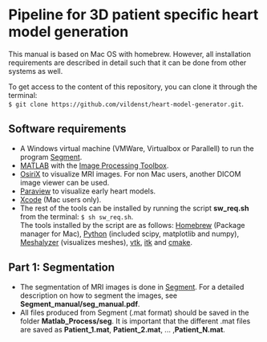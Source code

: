 # Pipeline for 3D patient specific heart model generation #

This manual is based on Mac OS with homebrew. However, all installation requirements are described in 
detail such that it can be done from other systems as well.

To get access to the content of this repository, you can clone it through the terminal:  
```$ git clone https://github.com/vildenst/heart-model-generator.git```.

## Software requirements ##

* A Windows virtual machine (VMWare, Virtualbox or Parallell) to run the program [Segment](http://medviso.com/download2/).
* [MATLAB](https://se.mathworks.com/products/matlab.html) with the [Image Processing Toolbox](https://se.mathworks.com/products/image.html).
* [OsiriX](http://www.osirix-viewer.com) to visualize MRI images. For non Mac users, another DICOM image viewer can be used.
* [Paraview](https://www.paraview.org) to visualize early heart models.
* [Xcode](https://developer.apple.com/xcode/) (Mac users only).
* The rest of the tools can be installed by running the script **sw_req.sh** from the terminal: ```$ sh sw_req.sh```.   
The tools installed by the script are as follows: [Homebrew](https://brew.sh) (Package manager for Mac), 
[Python](http://python.org) (included scipy, matplotlib and numpy), [Meshalyzer](https://github.com/cardiosolv/meshalyzer) 
(visualizes meshes), [vtk](http://www.vtk.org), [itk](https://itk.org) and [cmake](https://cmake.org).

## Part 1: Segmentation ##

* The segmentation of MRI images is done in [Segment](http://medviso.com/download2/). For a detailed description on how to segment the images, see **Segment_manual/seg_manual.pdf**.
* All files produced from Segment (.mat format) should be saved in the folder **Matlab_Process/seg**. It is important that the different .mat files are saved as **Patient_1.mat**, **Patient_2.mat**, ... ,**Patient_N.mat**.
